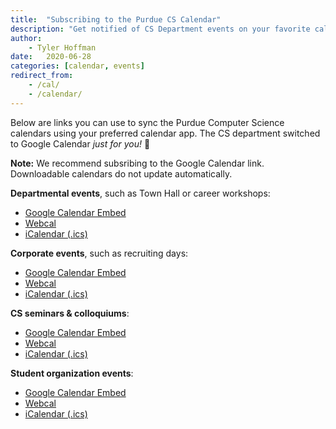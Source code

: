 ```yaml
---
title:  "Subscribing to the Purdue CS Calendar"
description: "Get notified of CS Department events on your favorite calendar app"
author: 
    - Tyler Hoffman
date:   2020-06-28  
categories: [calendar, events]
redirect_from:
    - /cal/
    - /calendar/
---
```


Below are links you can use to sync the Purdue Computer Science calendars using your preferred calendar app. The CS department switched to Google Calendar *just for you!* :tada:

**Note:** We recommend subsribing to the Google Calendar link. Downloadable calendars do not update automatically.

**Departmental events**, such as Town Hall or career workshops:
- [Google Calendar Embed](https://www.google.com/calendar/embed?src=256h9v68bnbnponkp0upmfq07s%40group.calendar.google.com&amp;ctz=America/New_York)
- [Webcal](webcal://google.com/calendar/ical/256h9v68bnbnponkp0upmfq07s%40group.calendar.google.com/public/basic.ics)
- [iCalendar (.ics)](https://www.google.com/calendar/ical/256h9v68bnbnponkp0upmfq07s%40group.calendar.google.com/public/basic.ics)

**Corporate events**, such as recruiting days:
- [Google Calendar Embed](https://www.google.com/calendar/embed?src=7sehoe8o6e82k0ni0qee9ofojk@group.calendar.google.com&amp;ctz=America/New_York)
- [Webcal](webcal://google.com/calendar/ical/7sehoe8o6e82k0ni0qee9ofojk@group.calendar.google.com/public/basic.ics)
- [iCalendar (.ics)](https://www.google.com/calendar/ical/7sehoe8o6e82k0ni0qee9ofojk@group.calendar.google.com/public/basic.ics)

**CS seminars & colloquiums**:
- [Google Calendar Embed](https://www.google.com/calendar/embed?src=t3gdpe5uft0cbfsq9bipl7ofq0%40group.calendar.google.com&amp;ctz=America/New_York)
- [Webcal](webcal://google.com/calendar/ical/t3gdpe5uft0cbfsq9bipl7ofq0%40group.calendar.google.com/public/basic.ics)
- [iCalendar (.ics)](https://www.google.com/calendar/ical/256h9v68bnbnponkp0upmfq07s%40group.calendar.google.com/public/basic.ics)

**Student organization events**:
- [Google Calendar Embed](https://www.google.com/calendar/embed?src=scb3djhueh9j0dlhaa9i153l3g@group.calendar.google.com&amp;ctz=America/New_York)
- [Webcal](https://www.google.com/calendar/ical/256h9v68bnbnponkp0upmfq07s%40group.calendar.google.com/public/basic.ics)
- [iCalendar (.ics)](https://www.google.com/calendar/ical/256h9v68bnbnponkp0upmfq07s%40group.calendar.google.com/public/basic.ics)
